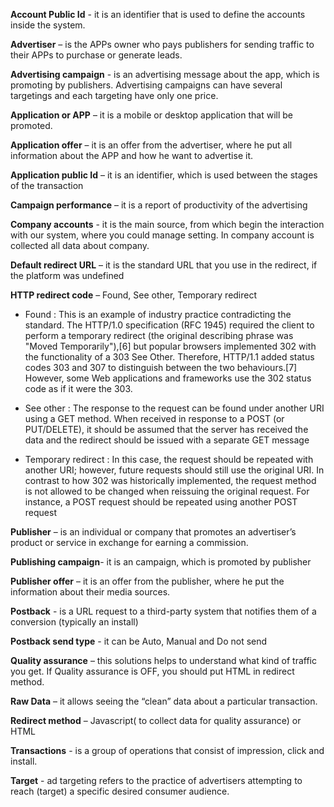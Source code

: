 
**Account Public Id** - it is an identifier that is used to define the accounts inside the system.   

**Advertiser** – is the APPs owner who pays publishers for sending traffic to their APPs to purchase or generate leads.

**Advertising campaign** - is an advertising message about the app, which is promoting by publishers. Advertising campaigns can have several targetings and each targeting have only one price.

**Application or APP** – it is a mobile or desktop application that will be promoted.

**Application offer** – it is an offer from the advertiser, where he put all information about the APP and how he want to advertise it.

**Application public Id** – it is an identifier, which is used between the stages of the transaction

**Campaign performance** – it is a report of productivity of the advertising 

**Company accounts** - it is the main source, from which begin the interaction with our system, where you could manage setting. In company account is collected all data about company.

**Default redirect URL** – it is  the standard URL that you use in the redirect, if the platform was undefined

**HTTP redirect code** – Found, See other, Temporary redirect

* Found : This is an example of industry practice contradicting the standard. The HTTP/1.0 specification (RFC 1945) required the client to perform a temporary redirect (the original describing phrase was "Moved Temporarily"),[6] but popular browsers implemented 302 with the functionality of a 303 See Other. Therefore, HTTP/1.1 added status codes 303 and 307 to distinguish between the two behaviours.[7] However, some Web applications and frameworks use the 302 status code as if it were the 303.

* See other : The response to the request can be found under another URI using a GET method. When received in response to a POST (or PUT/DELETE), it should be assumed that the server has received the data and the redirect should be issued with a separate GET message

* Temporary redirect : In this case, the request should be repeated with another URI; however, future requests should still use the original URI. In contrast to how 302 was historically implemented, the request method is not allowed to be changed when reissuing the original request. For instance, a POST request should be repeated using another POST request

**Publisher** –  is an individual or company that promotes an advertiser’s product or service in exchange for earning a commission. 

**Publishing campaign**- it is an campaign, which is promoted by publisher    

**Publisher offer** – it is an offer from the publisher, where he put the information about their media sources. 

**Postback** - is a URL request to a third-party system that notifies them of a conversion (typically an install)

**Postback send type** -  it can be Auto, Manual and Do not send

**Quality assurance** –  this solutions helps to understand what kind of traffic you get. If Quality assurance is OFF, you should put HTML in redirect method.  

**Raw Data** – it allows seeing the “clean” data about a particular transaction. 

**Redirect method** – Javascript( to collect data for quality assurance) or HTML   

**Transactions** - is a group of operations that consist of impression, click and install.

**Target** - ad targeting refers to the practice of advertisers attempting to reach (target) a specific desired consumer audience.

